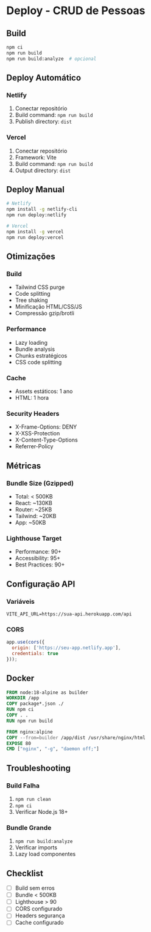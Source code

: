 # Deploy - CRUD de Pessoas

## Build
```bash
npm ci
npm run build
npm run build:analyze  # opcional
```

## Deploy Automático

### Netlify
1. Conectar repositório
2. Build command: `npm run build`
3. Publish directory: `dist`

### Vercel
1. Conectar repositório
2. Framework: Vite
3. Build command: `npm run build`
4. Output directory: `dist`

## Deploy Manual
```bash
# Netlify
npm install -g netlify-cli
npm run deploy:netlify

# Vercel
npm install -g vercel
npm run deploy:vercel
```

## Otimizações

### Build
- Tailwind CSS purge
- Code splitting
- Tree shaking
- Minificação HTML/CSS/JS
- Compressão gzip/brotli

### Performance
- Lazy loading
- Bundle analysis
- Chunks estratégicos
- CSS code splitting

### Cache
- Assets estáticos: 1 ano
- HTML: 1 hora

### Security Headers
- X-Frame-Options: DENY
- X-XSS-Protection
- X-Content-Type-Options
- Referrer-Policy

## Métricas

### Bundle Size (Gzipped)
- Total: < 500KB
- React: ~130KB
- Router: ~25KB
- Tailwind: ~20KB
- App: ~50KB

### Lighthouse Target
- Performance: 90+
- Accessibility: 95+
- Best Practices: 90+

## Configuração API

### Variáveis
```env
VITE_API_URL=https://sua-api.herokuapp.com/api
```

### CORS
```javascript
app.use(cors({
  origin: ['https://seu-app.netlify.app'],
  credentials: true
}));
```

## Docker
```dockerfile
FROM node:18-alpine as builder
WORKDIR /app
COPY package*.json ./
RUN npm ci
COPY . .
RUN npm run build

FROM nginx:alpine
COPY --from=builder /app/dist /usr/share/nginx/html
EXPOSE 80
CMD ["nginx", "-g", "daemon off;"]
```

## Troubleshooting

### Build Falha
1. `npm run clean`
2. `npm ci`
3. Verificar Node.js 18+

### Bundle Grande
1. `npm run build:analyze`
2. Verificar imports
3. Lazy load componentes

## Checklist
- [ ] Build sem erros
- [ ] Bundle < 500KB
- [ ] Lighthouse > 90
- [ ] CORS configurado
- [ ] Headers segurança
- [ ] Cache configurado